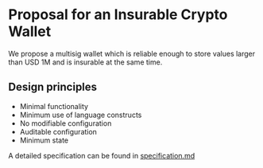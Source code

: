 # Proposal for an Insurable Crypto Wallet ###

We propose a multisig wallet which is reliable enough to store 
values larger than USD 1M and is insurable at the same time.

## Design principles ##

* Minimal functionality
* Minimum use of language constructs
* No modifiable configuration
* Auditable configuration
* Minimum state

A detailed specification can be found in [specification.md](specification.md)
